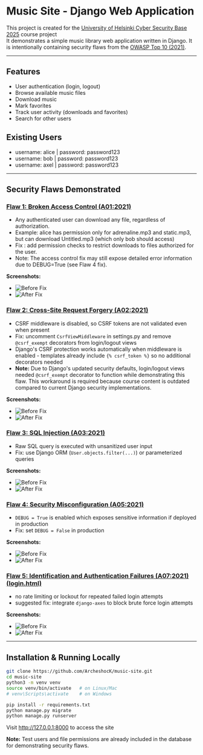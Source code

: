 # Music Site - Django Web Application

This project is created for the [University of Helsinki Cyber Security Base 2025](https://cybersecuritybase.mooc.fi/) course project  
It demonstrates a simple music library web application written in Django. It is intentionally containing security flaws from the [OWASP Top 10 (2021)](https://owasp.org/Top10/).

---

## Features
- User authentication (login, logout)
- Browse available music files
- Download music
- Mark favorites
- Track user activity (downloads and favorites)
- Search for other users

## Existing Users
- username: alice | password: password123  
- username: bob   | password: password123  
- username: axel  | password: password123

---

## Security Flaws Demonstrated

### [Flaw 1: Broken Access Control (A01:2021)](https://github.com/ArcheshocK/music-site/blob/main/library/views.py#L39-L60)
- Any authenticated user can download any file, regardless of authorization.
- Example: alice has permission only for adrenaline.mp3 and static.mp3, but can download Untitled.mp3 (which only bob should access)
- Fix : add permission checks to restrict downloads to files authorized for the user.
- Note: The access control fix may still expose detailed error information due to DEBUG=True (see Flaw 4 fix).

**Screenshots:**
- ![Before Fix](screenshots/flaw-1-before.png)
- ![After Fix](screenshots/flaw-1-after.png)

### [Flaw 2: Cross-Site Request Forgery (A02:2021)](https://github.com/ArcheshocK/music-site/blob/main/music_site/settings.py#L36-L49)
- CSRF middleware is disabled, so CSRF tokens are not validated even when present
- Fix: uncomment `CsrfViewMiddleware` in settings.py and remove `@csrf_exempt` decorators from login/logout views
- Django's CSRF protection works automatically when middleware is enabled - templates already include `{% csrf_token %}` so no additional decorators needed
- **Note:** Due to Django's updated security defaults, login/logout views needed `@csrf_exempt` decorator to function while demonstrating this flaw. This workaround is required because course content is outdated compared to current Django security implementations.

**Screenshots:**
- ![Before Fix](screenshots/flaw-2-before.png)
- ![After Fix](screenshots/flaw-2-after.png)

### [Flaw 3: SQL Injection (A03:2021)](https://github.com/ArcheshocK/music-site/blob/main/library/views.py#L82-L105)
- Raw SQL query is executed with unsanitized user input
- Fix: use Django ORM (`User.objects.filter(...)`) or parameterized queries

**Screenshots:**
- ![Before Fix](screenshots/flaw-3-before.png)
- ![After Fix](screenshots/flaw-3-after.png)

### [Flaw 4: Security Misconfiguration (A05:2021)](https://github.com/ArcheshocK/music-site/blob/main/music_site/settings.py#L18-L23)
- `DEBUG = True` is enabled which exposes sensitive information if deployed in production
- Fix: set `DEBUG = False` in production

**Screenshots:**
- ![Before Fix](screenshots/flaw-4-before.png)
- ![After Fix](screenshots/flaw-4-after.png)

### [Flaw 5: Identification and Authentication Failures (A07:2021)](https://github.com/ArcheshocK/music-site/blob/main/music_site/settings.py#L4-L13) [(login.html)](https://github.com/ArcheshocK/music-site/blob/main/templates/registration/login.html#L5-L7)

- no rate limiting or lockout for repeated failed login attempts
- suggested fix: integrate `django-axes` to block brute force login attempts

**Screenshots:**
- ![Before Fix](screenshots/flaw-5-before.png)
- ![After Fix](screenshots/flaw-5-after.png)

---

## Installation & Running Locally

```bash
git clone https://github.com/ArcheshocK/music-site.git
cd music-site
python3 -m venv venv
source venv/bin/activate   # on Linux/Mac
# venv\Scripts\activate    # on Windows

pip install -r requirements.txt
python manage.py migrate
python manage.py runserver
```

Visit http://127.0.0.1:8000 to access the site

**Note:** Test users and file permissions are already included in the database for demonstrating security flaws.
